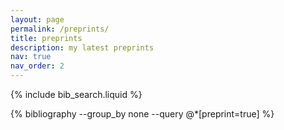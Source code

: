 ```yaml
---
layout: page
permalink: /preprints/
title: preprints
description: my latest preprints
nav: true
nav_order: 2
---
```


<!-- _pages/preprint.md -->

<!-- Bibsearch Feature -->

{% include bib_search.liquid %}

<div class="publications">

{% bibliography --group_by none --query @*[preprint=true] %}

</div>
